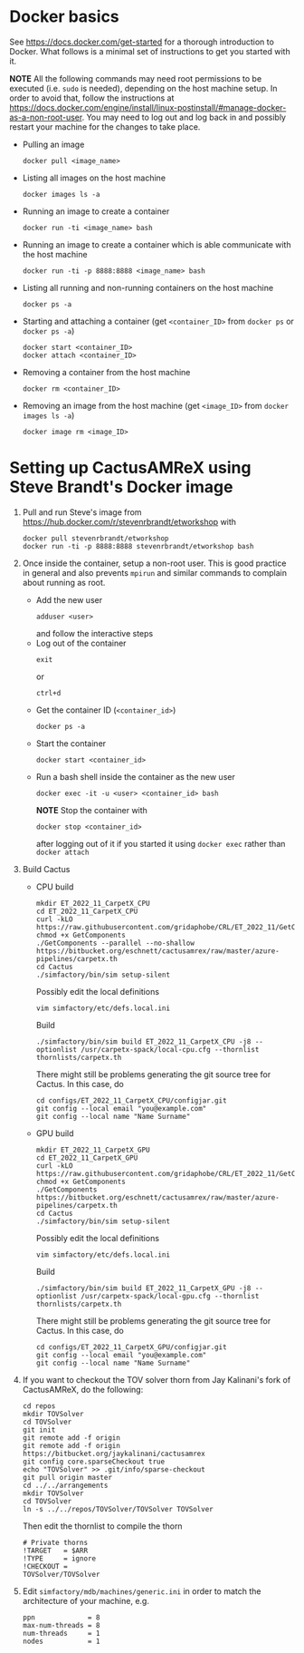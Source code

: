 # Docker basics
See https://docs.docker.com/get-started for a thorough introduction to Docker. What follows is a minimal set of instructions to get you started with it.

**NOTE** All the following commands may need root permissions to be executed (i.e. `sudo` is needed), depending on the host machine setup. In order to avoid that, follow the instructions at https://docs.docker.com/engine/install/linux-postinstall/#manage-docker-as-a-non-root-user. You may need to log out and log back in and possibly restart your machine for the changes to take place.

- Pulling an image
  ```
  docker pull <image_name>
  ```
- Listing all images on the host machine
  ```
  docker images ls -a
  ```
- Running an image to create a container
  ```
  docker run -ti <image_name> bash
  ```
- Running an image to create a container which is able communicate with the host machine
  ```
  docker run -ti -p 8888:8888 <image_name> bash
  ```
- Listing all running and non-running containers on the host machine
  ```
  docker ps -a
  ```
- Starting and attaching a container (get `<container_ID>` from `docker ps` or `docker ps -a`)
  ```
  docker start <container_ID>
  docker attach <container_ID>
  ```
- Removing a container from the host machine
  ```
  docker rm <container_ID>
  ```
- Removing an image from the host machine (get `<image_ID>` from `docker images ls -a`) 
  ```
  docker image rm <image_ID>
  ```



# Setting up CactusAMReX using Steve Brandt's Docker image
1. Pull and run Steve's image from https://hub.docker.com/r/stevenrbrandt/etworkshop with
   ```
   docker pull stevenrbrandt/etworkshop
   docker run -ti -p 8888:8888 stevenrbrandt/etworkshop bash
   ```

2. Once inside the container, setup a non-root user. This is good practice in general and also prevents `mpirun` and similar commands to complain about running as root.
   - Add the new user
     ```
     adduser <user>
     ```
     and follow the interactive steps
   - Log out of the container
     ```
     exit
     ```
     or
     ```
     ctrl+d
     ```
   - Get the container ID (`<container_id>`)
     ```
     docker ps -a
     ```
   - Start the container
     ```
     docker start <container_id>
     ```
   - Run a bash shell inside the container as the new user
     ```
     docker exec -it -u <user> <container_id> bash
     ```
     **NOTE** Stop the container with
     ```
     docker stop <container_id>
     ```
     after logging out of it if you started it using `docker exec` rather than `docker attach`

3. Build Cactus
   - CPU build
     ```
     mkdir ET_2022_11_CarpetX_CPU
     cd ET_2022_11_CarpetX_CPU
     curl -kLO https://raw.githubusercontent.com/gridaphobe/CRL/ET_2022_11/GetComponents
     chmod +x GetComponents
     ./GetComponents --parallel --no-shallow https://bitbucket.org/eschnett/cactusamrex/raw/master/azure-pipelines/carpetx.th
     cd Cactus
     ./simfactory/bin/sim setup-silent
     ```
     Possibly edit the local definitions
     ```
     vim simfactory/etc/defs.local.ini
     ```
     Build
     ```
     ./simfactory/bin/sim build ET_2022_11_CarpetX_CPU -j8 --optionlist /usr/carpetx-spack/local-cpu.cfg --thornlist thornlists/carpetx.th
     ```
     There might still be problems generating the git source tree for Cactus. In this case, do
     ```
     cd configs/ET_2022_11_CarpetX_CPU/configjar.git
     git config --local email "you@example.com"
     git config --local name "Name Surname" 
     ```

   - GPU build
     ```
     mkdir ET_2022_11_CarpetX_GPU
     cd ET_2022_11_CarpetX_GPU
     curl -kLO https://raw.githubusercontent.com/gridaphobe/CRL/ET_2022_11/GetComponents
     chmod +x GetComponents
     ./GetComponents https://bitbucket.org/eschnett/cactusamrex/raw/master/azure-pipelines/carpetx.th
     cd Cactus
     ./simfactory/bin/sim setup-silent
     ```
     Possibly edit the local definitions
     ```
     vim simfactory/etc/defs.local.ini
     ```
     Build
     ```
     ./simfactory/bin/sim build ET_2022_11_CarpetX_GPU -j8 --optionlist /usr/carpetx-spack/local-gpu.cfg --thornlist thornlists/carpetx.th
     ```
     There might still be problems generating the git source tree for Cactus. In this case, do
     ```
     cd configs/ET_2022_11_CarpetX_GPU/configjar.git
     git config --local email "you@example.com"
     git config --local name "Name Surname" 
     ```

4. If you want to checkout the TOV solver thorn from Jay Kalinani's fork of CactusAMReX, do the following:
   ```
   cd repos
   mkdir TOVSolver
   cd TOVSolver
   git init
   git remote add -f origin
   git remote add -f origin https://bitbucket.org/jaykalinani/cactusamrex
   git config core.sparseCheckout true
   echo "TOVSolver" >> .git/info/sparse-checkout
   git pull origin master
   cd ../../arrangements
   mkdir TOVSolver
   cd TOVSolver
   ln -s ../../repos/TOVSolver/TOVSolver TOVSolver
   ```
   Then edit the thornlist to compile the thorn
   ```
   # Private thorns
   !TARGET   = $ARR
   !TYPE     = ignore
   !CHECKOUT =
   TOVSolver/TOVSolver
   ```

5. Edit `simfactory/mdb/machines/generic.ini` in order to match the architecture of your machine, e.g.
   ```
   ppn             = 8
   max-num-threads = 8
   num-threads     = 1
   nodes           = 1
   ```
